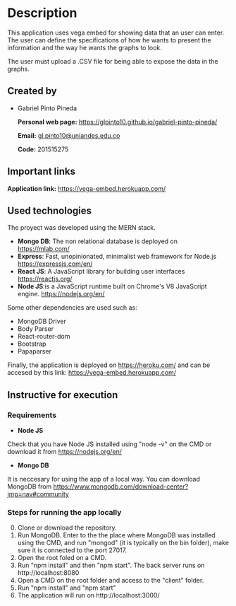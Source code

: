 # Description
This application uses vega embed for showing data that an user can enter. The user can define the specifications of how he wants to present the information and the way he wants the graphs to look. 

The user must upload a .CSV file for being able to expose the data in the graphs.

## Created by
- Gabriel Pinto Pineda

  **Personal web page:** https://glpinto10.github.io/gabriel-pinto-pineda/
  
  **Email:** gl.pinto10@uniandes.edu.co
  
  **Code:** 201515275

## Important links

**Application link:** https://vega-embed.herokuapp.com/

## Used technologies

The proyect was developed using the MERN stack.

- **Mongo DB**: The non relational database is deployed on https://mlab.com/
- **Express**: Fast, unopinionated, minimalist web framework for Node.js https://expressjs.com/en/
- **React JS**: A JavaScript library for building user interfaces https://reactjs.org/
- **Node JS**:is a JavaScript runtime built on Chrome's V8 JavaScript engine. https://nodejs.org/en/

Some other dependencies are used such as:

- MongoDB Driver
- Body Parser
- React-router-dom
- Bootstrap
- Papaparser

Finally, the application is deployed on https://heroku.com/ and can be accesed by this link: https://vega-embed.herokuapp.com/

## Instructive for execution

### Requirements

- **Node JS** 

Check that you have Node JS installed using "node -v" on the CMD or download it from https://nodejs.org/en/

- **Mongo DB**

It is neccesary for using the app of a local way. You can download MongoDB from https://www.mongodb.com/download-center?jmp=nav#community

### Steps for running the app locally

0) Clone or download the repository.
1) Run MongoDB. Enter to the the place where MongoDB was installed using the CMD, and run "mongod" (it is typically on the bin folder), make sure it is connected to the port 27017.
2) Open the root foled on a CMD.
3) Run "npm install" and then "npm start". The back server runs on http://localhost:8080
5) Open a CMD on the root folder and access to the "client" folder.
6) Run "npm install" and "npm start"
7) The application will run on http://localhost:3000/

